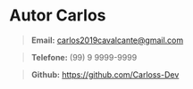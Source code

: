 # Autor Carlos

> **Email:** carlos2019cavalcante@gmail.com

> **Telefone:** (99)   9 9999-9999

> **Github:** <https://github.com/Carloss-Dev>